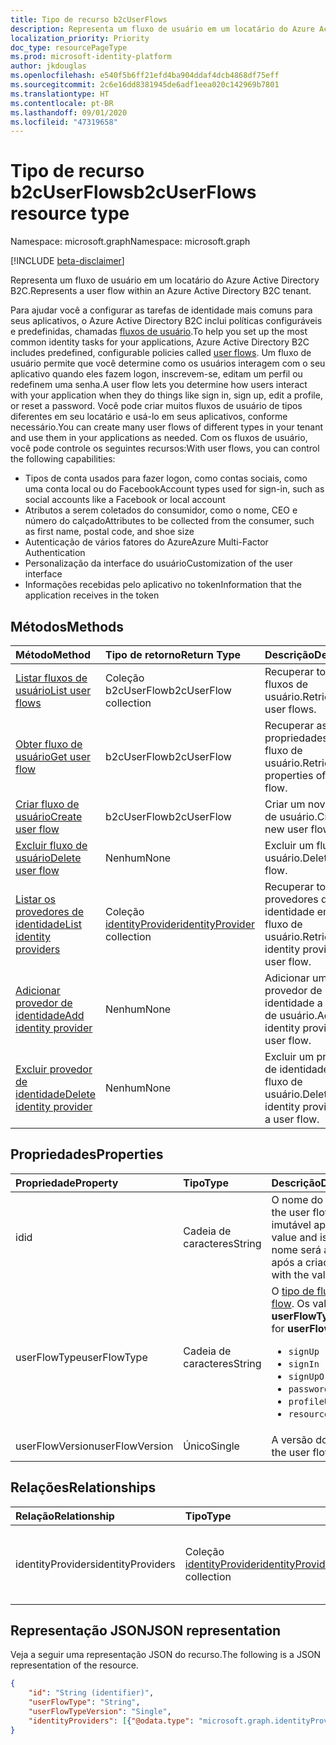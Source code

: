 ```yaml
---
title: Tipo de recurso b2cUserFlows
description: Representa um fluxo de usuário em um locatário do Azure Active Directory B2C.
localization_priority: Priority
doc_type: resourcePageType
ms.prod: microsoft-identity-platform
author: jkdouglas
ms.openlocfilehash: e540f5b6ff21efd4ba904ddaf4dcb4868df75eff
ms.sourcegitcommit: 2c6e16dd8381945de6adf1eea020c142969b7801
ms.translationtype: HT
ms.contentlocale: pt-BR
ms.lasthandoff: 09/01/2020
ms.locfileid: "47319658"
---
```

# <a name="b2cuserflows-resource-type"></a><span data-ttu-id="e365f-103">Tipo de recurso b2cUserFlows</span><span class="sxs-lookup"><span data-stu-id="e365f-103">b2cUserFlows resource type</span></span>

<span data-ttu-id="e365f-104">Namespace: microsoft.graph</span><span class="sxs-lookup"><span data-stu-id="e365f-104">Namespace: microsoft.graph</span></span>

[!INCLUDE [beta-disclaimer](../../includes/beta-disclaimer.md)]

<span data-ttu-id="e365f-105">Representa um fluxo de usuário em um locatário do Azure Active Directory B2C.</span><span class="sxs-lookup"><span data-stu-id="e365f-105">Represents a user flow within an Azure Active Directory B2C tenant.</span></span>

<span data-ttu-id="e365f-106">Para ajudar você a configurar as tarefas de identidade mais comuns para seus aplicativos, o Azure Active Directory B2C inclui políticas configuráveis e predefinidas, chamadas [fluxos de usuário](https://docs.microsoft.com/azure/active-directory-b2c/user-flow-overview).</span><span class="sxs-lookup"><span data-stu-id="e365f-106">To help you set up the most common identity tasks for your applications, Azure Active Directory B2C includes predefined, configurable policies called [user flows](https://docs.microsoft.com/azure/active-directory-b2c/user-flow-overview).</span></span> <span data-ttu-id="e365f-107">Um fluxo de usuário permite que você determine como os usuários interagem com o seu aplicativo quando eles fazem logon, inscrevem-se, editam um perfil ou redefinem uma senha.</span><span class="sxs-lookup"><span data-stu-id="e365f-107">A user flow lets you determine how users interact with your application when they do things like sign in, sign up, edit a profile, or reset a password.</span></span> <span data-ttu-id="e365f-108">Você pode criar muitos fluxos de usuário de tipos diferentes em seu locatário e usá-lo em seus aplicativos, conforme necessário.</span><span class="sxs-lookup"><span data-stu-id="e365f-108">You can create many user flows of different types in your tenant and use them in your applications as needed.</span></span> <span data-ttu-id="e365f-109">Com os fluxos de usuário, você pode controle os seguintes recursos:</span><span class="sxs-lookup"><span data-stu-id="e365f-109">With user flows, you can control the following capabilities:</span></span>

- <span data-ttu-id="e365f-110">Tipos de conta usados para fazer logon, como contas sociais, como uma conta local ou do Facebook</span><span class="sxs-lookup"><span data-stu-id="e365f-110">Account types used for sign-in, such as social accounts like a Facebook or local account</span></span>
- <span data-ttu-id="e365f-111">Atributos a serem coletados do consumidor, como o nome, CEO e número do calçado</span><span class="sxs-lookup"><span data-stu-id="e365f-111">Attributes to be collected from the consumer, such as first name, postal code, and shoe size</span></span>
- <span data-ttu-id="e365f-112">Autenticação de vários fatores do Azure</span><span class="sxs-lookup"><span data-stu-id="e365f-112">Azure Multi-Factor Authentication</span></span>
- <span data-ttu-id="e365f-113">Personalização da interface do usuário</span><span class="sxs-lookup"><span data-stu-id="e365f-113">Customization of the user interface</span></span>
- <span data-ttu-id="e365f-114">Informações recebidas pelo aplicativo no token</span><span class="sxs-lookup"><span data-stu-id="e365f-114">Information that the application receives in the token</span></span>

## <a name="methods"></a><span data-ttu-id="e365f-115">Métodos</span><span class="sxs-lookup"><span data-stu-id="e365f-115">Methods</span></span>

| <span data-ttu-id="e365f-116">Método</span><span class="sxs-lookup"><span data-stu-id="e365f-116">Method</span></span>       | <span data-ttu-id="e365f-117">Tipo de retorno</span><span class="sxs-lookup"><span data-stu-id="e365f-117">Return Type</span></span>  |<span data-ttu-id="e365f-118">Descrição</span><span class="sxs-lookup"><span data-stu-id="e365f-118">Description</span></span>|
|:---------------|:--------|:----------|
|[<span data-ttu-id="e365f-119">Listar fluxos de usuário</span><span class="sxs-lookup"><span data-stu-id="e365f-119">List user flows</span></span>](../api/b2cuserflows-list.md)|<span data-ttu-id="e365f-120">Coleção b2cUserFlow</span><span class="sxs-lookup"><span data-stu-id="e365f-120">b2cUserFlow collection</span></span>|<span data-ttu-id="e365f-121">Recuperar todos os fluxos de usuário.</span><span class="sxs-lookup"><span data-stu-id="e365f-121">Retrieve all user flows.</span></span>|
|[<span data-ttu-id="e365f-122">Obter fluxo de usuário</span><span class="sxs-lookup"><span data-stu-id="e365f-122">Get user flow</span></span>](../api/b2cuserflows-get.md)|<span data-ttu-id="e365f-123">b2cUserFlow</span><span class="sxs-lookup"><span data-stu-id="e365f-123">b2cUserFlow</span></span>|<span data-ttu-id="e365f-124">Recuperar as propriedades de um fluxo de usuário.</span><span class="sxs-lookup"><span data-stu-id="e365f-124">Retrieve properties of a user flow.</span></span>|
|[<span data-ttu-id="e365f-125">Criar fluxo de usuário</span><span class="sxs-lookup"><span data-stu-id="e365f-125">Create user flow</span></span>](../api/b2cuserflow-post-b2cuserflows.md)|<span data-ttu-id="e365f-126">b2cUserFlow</span><span class="sxs-lookup"><span data-stu-id="e365f-126">b2cUserFlow</span></span>|<span data-ttu-id="e365f-127">Criar um novo fluxo de usuário.</span><span class="sxs-lookup"><span data-stu-id="e365f-127">Create a new user flow.</span></span>|
|[<span data-ttu-id="e365f-128">Excluir fluxo de usuário</span><span class="sxs-lookup"><span data-stu-id="e365f-128">Delete user flow</span></span>](../api/b2cuserflows-delete.md)|<span data-ttu-id="e365f-129">Nenhum</span><span class="sxs-lookup"><span data-stu-id="e365f-129">None</span></span>|<span data-ttu-id="e365f-130">Excluir um fluxo de usuário.</span><span class="sxs-lookup"><span data-stu-id="e365f-130">Delete a user flow.</span></span>|
|[<span data-ttu-id="e365f-131">Listar os provedores de identidade</span><span class="sxs-lookup"><span data-stu-id="e365f-131">List identity providers</span></span>](../api/b2cuserflows-list-identityproviders.md)|<span data-ttu-id="e365f-132">Coleção [identityProvider](../resources/identityProvider.md)</span><span class="sxs-lookup"><span data-stu-id="e365f-132">[identityProvider](../resources/identityProvider.md) collection</span></span>|<span data-ttu-id="e365f-133">Recuperar todos os provedores de identidade em um fluxo de usuário.</span><span class="sxs-lookup"><span data-stu-id="e365f-133">Retrieve all identity providers in a user flow.</span></span>|
|[<span data-ttu-id="e365f-134">Adicionar provedor de identidade</span><span class="sxs-lookup"><span data-stu-id="e365f-134">Add identity provider</span></span>](../api/b2cuserflows-update-identityprovider.md)|<span data-ttu-id="e365f-135">Nenhum</span><span class="sxs-lookup"><span data-stu-id="e365f-135">None</span></span>|<span data-ttu-id="e365f-136">Adicionar um provedor de identidade a um fluxo de usuário.</span><span class="sxs-lookup"><span data-stu-id="e365f-136">Add an identity provider to a user flow.</span></span>|
|[<span data-ttu-id="e365f-137">Excluir provedor de identidade</span><span class="sxs-lookup"><span data-stu-id="e365f-137">Delete identity provider</span></span>](../api/b2cuserflows-delete-identityprovider.md)|<span data-ttu-id="e365f-138">Nenhum</span><span class="sxs-lookup"><span data-stu-id="e365f-138">None</span></span>|<span data-ttu-id="e365f-139">Excluir um provedor de identidade de um fluxo de usuário.</span><span class="sxs-lookup"><span data-stu-id="e365f-139">Delete an identity provider from a user flow.</span></span>|

## <a name="properties"></a><span data-ttu-id="e365f-140">Propriedades</span><span class="sxs-lookup"><span data-stu-id="e365f-140">Properties</span></span>

|<span data-ttu-id="e365f-141">Propriedade</span><span class="sxs-lookup"><span data-stu-id="e365f-141">Property</span></span>|<span data-ttu-id="e365f-142">Tipo</span><span class="sxs-lookup"><span data-stu-id="e365f-142">Type</span></span>|<span data-ttu-id="e365f-143">Descrição</span><span class="sxs-lookup"><span data-stu-id="e365f-143">Description</span></span>|
|:---------------|:--------|:----------|
|<span data-ttu-id="e365f-144">id</span><span class="sxs-lookup"><span data-stu-id="e365f-144">id</span></span>|<span data-ttu-id="e365f-145">Cadeia de caracteres</span><span class="sxs-lookup"><span data-stu-id="e365f-145">String</span></span>|<span data-ttu-id="e365f-146">O nome do fluxo de usuário.</span><span class="sxs-lookup"><span data-stu-id="e365f-146">The name of the user flow.</span></span> <span data-ttu-id="e365f-147">Esse é um valor obrigatório e imutável após sua criação.</span><span class="sxs-lookup"><span data-stu-id="e365f-147">This is a required value and is immutable after it's created.</span></span> <span data-ttu-id="e365f-148">O nome será antecedido pelo valor de `B2C_1_` após a criação.</span><span class="sxs-lookup"><span data-stu-id="e365f-148">The name will be prefixed with the value of `B2C_1_` after creation.</span></span>|
|<span data-ttu-id="e365f-149">userFlowType</span><span class="sxs-lookup"><span data-stu-id="e365f-149">userFlowType</span></span>|<span data-ttu-id="e365f-150">Cadeia de caracteres</span><span class="sxs-lookup"><span data-stu-id="e365f-150">String</span></span>|<span data-ttu-id="e365f-151">O [tipo de fluxo de usuário](https://docs.microsoft.com/azure/active-directory-b2c/user-flow-versions).</span><span class="sxs-lookup"><span data-stu-id="e365f-151">The [type of user flow](https://docs.microsoft.com/azure/active-directory-b2c/user-flow-versions).</span></span> <span data-ttu-id="e365f-152">Os valores com suporte para **userFlowType** são:</span><span class="sxs-lookup"><span data-stu-id="e365f-152">The supported values for **userFlowType** are:</span></span><br/><ul><li>`signUp`</li><li>`signIn`</li><li>`signUpOrSignIn`</li><li>`passwordReset`</li><li>`profileUpdate`</li><li>`resourceOwnerPasswordCredentialSignIn`</li>|
|<span data-ttu-id="e365f-153">userFlowVersion</span><span class="sxs-lookup"><span data-stu-id="e365f-153">userFlowVersion</span></span>|<span data-ttu-id="e365f-154">Único</span><span class="sxs-lookup"><span data-stu-id="e365f-154">Single</span></span>|<span data-ttu-id="e365f-155">A versão do fluxo de usuário.</span><span class="sxs-lookup"><span data-stu-id="e365f-155">The version of the user flow.</span></span>|

## <a name="relationships"></a><span data-ttu-id="e365f-156">Relações</span><span class="sxs-lookup"><span data-stu-id="e365f-156">Relationships</span></span>

| <span data-ttu-id="e365f-157">Relação</span><span class="sxs-lookup"><span data-stu-id="e365f-157">Relationship</span></span>       | <span data-ttu-id="e365f-158">Tipo</span><span class="sxs-lookup"><span data-stu-id="e365f-158">Type</span></span>  |<span data-ttu-id="e365f-159">Descrição</span><span class="sxs-lookup"><span data-stu-id="e365f-159">Description</span></span>|
|:---------------|:--------|:----------|
|<span data-ttu-id="e365f-160">identityProviders</span><span class="sxs-lookup"><span data-stu-id="e365f-160">identityProviders</span></span>|<span data-ttu-id="e365f-161">Coleção [identityProvider](../resources/identityprovider.md)</span><span class="sxs-lookup"><span data-stu-id="e365f-161">[identityProvider](../resources/identityprovider.md) collection</span></span>|<span data-ttu-id="e365f-162">Os provedores de identidade incluídos no fluxo de usuário.</span><span class="sxs-lookup"><span data-stu-id="e365f-162">The identity providers included in the user flow.</span></span>|

## <a name="json-representation"></a><span data-ttu-id="e365f-163">Representação JSON</span><span class="sxs-lookup"><span data-stu-id="e365f-163">JSON representation</span></span>

<span data-ttu-id="e365f-164">Veja a seguir uma representação JSON do recurso.</span><span class="sxs-lookup"><span data-stu-id="e365f-164">The following is a JSON representation of the resource.</span></span>

<!-- {
  "blockType": "resource",
  "@odata.type": "microsoft.graph.b2cIdentityUserFlow",
  "optionalProperties": [],
  "keyProperty": "id"
} -->

```json
{
    "id": "String (identifier)",
    "userFlowType": "String",
    "userFlowTypeVersion": "Single",
    "identityProviders": [{"@odata.type": "microsoft.graph.identityProvider"}]
}
```
